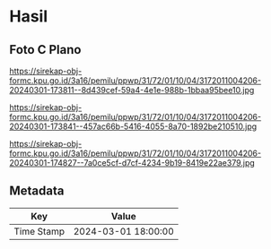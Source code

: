 # Hasil

## Foto C Plano

https://sirekap-obj-formc.kpu.go.id/3a16/pemilu/ppwp/31/72/01/10/04/3172011004206-20240301-173811--8d439cef-59a4-4e1e-988b-1bbaa95bee10.jpg

https://sirekap-obj-formc.kpu.go.id/3a16/pemilu/ppwp/31/72/01/10/04/3172011004206-20240301-173841--457ac66b-5416-4055-8a70-1892be210510.jpg

https://sirekap-obj-formc.kpu.go.id/3a16/pemilu/ppwp/31/72/01/10/04/3172011004206-20240301-174827--7a0ce5cf-d7cf-4234-9b19-8419e22ae379.jpg


## Metadata

| Key        | Value               |
| ---------- | ------------------- |
| Time Stamp | 2024-03-01 18:00:00 |




